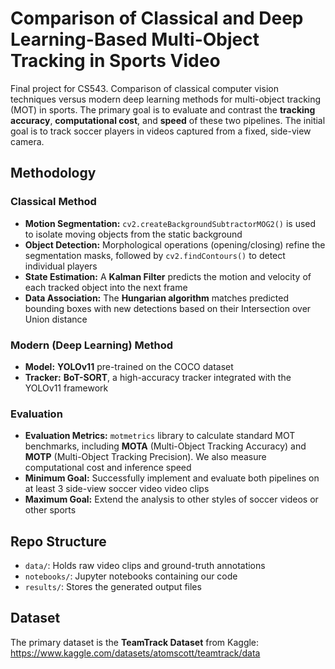 # Comparison of Classical and Deep Learning-Based Multi-Object Tracking in Sports Video

Final project for CS543. Comparison of classical computer vision techniques versus modern deep learning methods for multi-object tracking (MOT) in sports. The primary goal is to evaluate and contrast the **tracking accuracy**, **computational cost**, and **speed** of these two pipelines. The initial goal is to track soccer players in videos captured from a fixed, side-view camera.

## Methodology

### Classical Method

* **Motion Segmentation:** `cv2.createBackgroundSubtractorMOG2()` is used to isolate moving objects from the static background
* **Object Detection:** Morphological operations (opening/closing) refine the segmentation masks, followed by `cv2.findContours()` to detect individual players
* **State Estimation:** A **Kalman Filter** predicts the motion and velocity of each tracked object into the next frame
* **Data Association:** The **Hungarian algorithm** matches predicted bounding boxes with new detections based on their Intersection over Union distance

### Modern (Deep Learning) Method

* **Model:** **YOLOv11** pre-trained on the COCO dataset
* **Tracker:** **BoT-SORT**, a high-accuracy tracker integrated with the YOLOv11 framework

### Evaluation

* **Evaluation Metrics:** `motmetrics` library to calculate standard MOT benchmarks, including **MOTA** (Multi-Object Tracking Accuracy) and **MOTP** (Multi-Object Tracking Precision). We also measure computational cost and inference speed
* **Minimum Goal:** Successfully implement and evaluate both pipelines on at least 3 side-view soccer video video clips
* **Maximum Goal:** Extend the analysis to other styles of soccer videos or other sports

## Repo Structure

* `data/`: Holds raw video clips and ground-truth annotations
* `notebooks/`: Jupyter notebooks containing our code
* `results/`: Stores the generated output files 

## Dataset

The primary dataset is the **TeamTrack Dataset** from Kaggle: https://www.kaggle.com/datasets/atomscott/teamtrack/data